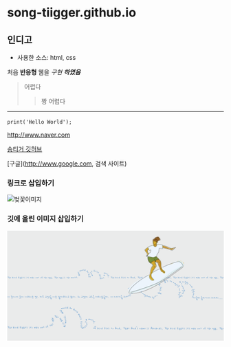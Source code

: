 # song-tiigger.github.io

## 인디고

- 사용한 소스: html, css

처음 **반응형** 웹을 *구현* ***하였음***


> 어렵다
>> 짱 어렵다 



***



`print('Hello World');`

http://www.naver.com

[송티거 깃허브](song-tiigger.github.io)

[구글](http://www.google.com, 검색 사이트)



### 링크로 삽입하기
![벚꽃이미지](https://file.mk.co.kr/meet/yonhap/2022/04/06/image_readtop_2022_308235_0_093211.jpg)




### 깃에 올린 이미지 삽입하기
![민음사 메인](./images/min.png)
